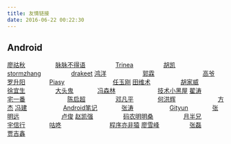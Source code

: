 ```yaml
---
title: 友情链接
date: 2016-06-22 00:22:30
---
```


## Android

[廖祜秋][1]　　　　　[脉脉不得语][2]　　　　　[Trinea][3]　　　　　[胡凯][4]　　　　　[stormzhang][5]　　　　　[drakeet][6]
[鸿洋][7]　　　　　　[郭霖][8]　　　　　　　　[高爷][9]　　　　　　[罗升阳][10]　　　　[Piasy][11]　　　　　　　　[任玉刚][12]
[田维术][13]　　　　　[胡家威][14]　　　　　　　[徐宜生][15]　　　　　[大头鬼][16]　　　　[冯森林][17]　　　　　　　[技术小黑屋][18]
[翟涛][19]　　　　　　[宅一番][20]　　　　　　　[陈启超][21]　　　　　[邓凡平][22]　　　　[何洪辉][23]　　　　　　　[方杰][24]
[冯建][25]　　　　　　[Android笔记][26]　　　　[张涛][27]　　　　　　[Gityun][28]　　　　[张明远][29]　　　　　　　[卢俊][30]
[赵凯强][31]　　　　　[码农明明桑][32]　　　　　[月半兄][33]　　　　　[宇信行][34]　　　　[咕咚][35]　　　　　　　　[程序亦非猿][36]
[廖雪峰][37]　　　　　[张磊][38]　　　　　　　　[贾吉鑫][39]


[1]: https://www.liaohuqiu.net/
[2]: http://www.androidweekly.cn/tag/androiddevweekly/
[3]: http://www.trinea.cn/
[4]: http://hukai.me/
[5]: http://stormzhang.com/
[6]: http://drakeet.me/
[7]: http://blog.csdn.net/lmj623565791/
[8]: http://blog.csdn.net/guolin_blog
[9]: http://androidperformance.com/
[10]: http://blog.csdn.net/Luoshengyang
[11]: https://blog.piasy.com/
[12]: http://blog.csdn.net/singwhatiwanna
[13]: http://weishu.me/
[14]: https://hujiaweibujidao.github.io/
[15]: http://blog.csdn.net/eclipsexys
[16]: http://blog.csdn.net/lzyzsd
[17]: http://blog.oasisfeng.com/
[18]: http://droidyue.com/
[19]: https://seniorzhai.github.io/
[20]: http://blog.zhaiyifan.cn/
[21]: http://chenqichao.me/
[22]: http://blog.csdn.net/innost/
[23]: http://blog.csdn.net/bboyfeiyu
[24]: https://blog.fangjie.info/
[25]: http://jayfeng.com/
[26]: http://www.race604.com/
[27]: https://www.kymjs.com/
[28]: http://gityuan.com/
[29]: https://zmywly8866.github.io/
[30]: http://ticktick.blog.51cto.com/
[31]: http://blog.csdn.net/zhaokaiqiang1992
[32]: http://blog.isming.me/
[33]: https://yueban.github.io/
[34]: https://yuxingxin.com/
[35]: http://gudong.name/
[36]: http://yifeiyuan.me/
[37]: http://www.liaoxuefeng.com/
[38]: http://baronzhang.com/
[39]: http://jiajixin.cn/